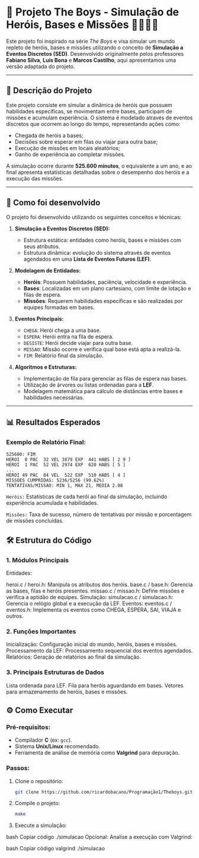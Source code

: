 # 🌟 Projeto The Boys - Simulação de Heróis, Bases e Missões 🦸‍♂️🦸‍♀️

Este projeto foi inspirado na série *The Boys* e visa simular um mundo repleto de heróis, bases e missões utilizando o conceito de **Simulação a Eventos Discretos (SED)**. Desenvolvido originalmente pelos professores **Fabiano Silva**, **Luis Bona** e **Marcos Castilho**, aqui apresentamos uma versão adaptada do projeto.

---

## 📝 Descrição do Projeto

Este projeto consiste em simular a dinâmica de heróis que possuem habilidades específicas, se movimentam entre bases, participam de missões e acumulam experiência. O sistema é modelado através de eventos discretos que ocorrem ao longo do tempo, representando ações como:

- Chegada de heróis a bases;
- Decisões sobre esperar em filas ou viajar para outra base;
- Execução de missões em locais aleatórios;
- Ganho de experiência ao completar missões.

A simulação ocorre durante **525.600 minutos**, o equivalente a um ano, e ao final apresenta estatísticas detalhadas sobre o desempenho dos heróis e a execução das missões.

---

## 🚀 Como foi desenvolvido

O projeto foi desenvolvido utilizando os seguintes conceitos e técnicas:

1. **Simulação a Eventos Discretos (SED):**
   - Estrutura estática: entidades como heróis, bases e missões com seus atributos.
   - Estrutura dinâmica: evolução do sistema através de eventos agendados em uma **Lista de Eventos Futuros (LEF)**.

2. **Modelagem de Entidades:**
   - **Heróis**: Possuem habilidades, paciência, velocidade e experiência.
   - **Bases**: Localizadas em um plano cartesiano, com limite de lotação e filas de espera.
   - **Missões**: Requerem habilidades específicas e são realizadas por equipes formadas em bases.

3. **Eventos Principais:**
   - `CHEGA`: Herói chega a uma base.
   - `ESPERA`: Herói entra na fila de espera.
   - `DESISTE`: Herói decide viajar para outra base.
   - `MISSAO`: Missão ocorre e verifica qual base está apta a realizá-la.
   - `FIM`: Relatório final da simulação.

4. **Algoritmos e Estruturas:**
   - Implementação de fila para gerenciar as filas de espera nas bases.
   - Utilização de árvores ou listas ordenadas para a **LEF**.
   - Modelagem matemática para cálculo de distâncias entre bases e habilidades necessárias.

---

## 📊 Resultados Esperados

### Exemplo de Relatório Final:
```plaintext
525600: FIM
HEROI  0 PAC  32 VEL 3879 EXP  441 HABS [ 2 9 ]
HEROI  1 PAC  52 VEL 2974 EXP  620 HABS [ 5 ]
...
HEROI 49 PAC  84 VEL  522 EXP  510 HABS [ 4 ]
MISSOES CUMPRIDAS: 5236/5256 (99.62%)
TENTATIVAS/MISSAO: MIN 1, MAX 21, MEDIA 2.08
``` 

`Heróis:` Estatísticas de cada herói ao final da simulação, incluindo experiência acumulada e habilidades.

`Missões:` Taxa de sucesso, número de tentativas por missão e porcentagem de missões concluídas.

## 🛠️ Estrutura do Código

### 1. Módulos Principais
Entidades:

heroi.c / heroi.h: Manipula os atributos dos heróis.
base.c / base.h: Gerencia as bases, filas e heróis presentes.
missao.c / missao.h: Define missões e verifica a aptidão de equipes.
Simulação:
simulacao.c / simulacao.h: Gerencia o relógio global e a execução da LEF.
Eventos:
eventos.c / eventos.h: Implementa os eventos como CHEGA, ESPERA, SAI, VIAJA e outros.

### 2. Funções Importantes

Inicialização: Configuração inicial do mundo, heróis, bases e missões.
Processamento da LEF: Processamento sequencial dos eventos agendados.
Relatórios: Geração de relatórios ao final da simulação.

### 3. Principais Estruturas de Dados

Lista ordenada para LEF.
Fila para heróis aguardando em bases.
Vetores para armazenamento de heróis, bases e missões.

## ⚙️ Como Executar

### Pré-requisitos:
- Compilador **C** (ex: `gcc`).
- Sistema **Unix/Linux** recomendado.
- Ferramenta de análise de memória como **Valgrind** para depuração.

### Passos:

1. Clone o repositório:
   ```bash
   git clone https://github.com/ricardobacano/Programação1/Theboys.git
   ``` 

2. Compile o projeto:
   ```bash
   make 
   ``` 
3. Execute a simulação:

bash
Copiar código
./simulacao
Opcional: Analise a execução com Valgrind:

bash
Copiar código
valgrind ./simulacao
